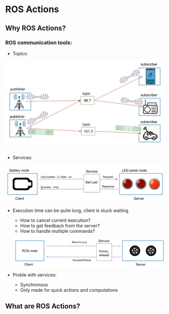# ROS Actions
## Why ROS Actions?
### ROS communication tools:

- Topics:

![topics](/image/topic.png)

- Services:

![services](/image/service.png)

- Execution time can be quite long, client is stuck waiting
    - How to cancel current execution?
    - How to get feedback from the server?
    - How to handle multiple commands?

    ![example](/image/example_1.png)

- Proble with services:
    - Synchronous 
    - Only made for quick actions and computations

## What are ROS Actions?
